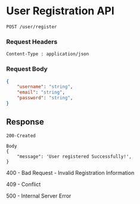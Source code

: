 # User Registration API
```
POST /user/register
```

### Request Headers
```
Content-Type : application/json
```

### Request Body
``` json
{
    "username": "string",
    "email": "string",
    "password": "string",
}
```
## Response
```
200-Created

Body
{
    "message": 'User registered Successfully!',
}

```
400 - Bad Request - Invalid Registration Information

409 - Conflict

500 - Internal Server Error
